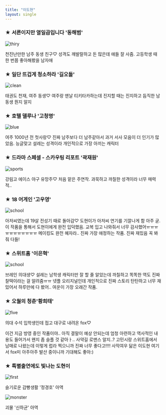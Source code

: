 ```yaml
---
title: "이도현"
layout: single
---
```

### ★ 서른이지만 열일곱입니다 '동해범'
![thiry][silicon]

[silicon]: https://i.pinimg.com/736x/64/ec/7a/64ec7ade6fa2272e1cbfd0c26c10d21a.jpg
천진난만한 남주 동생 친구♡ 
성격도 깨발랄하고 돈 많은데 애들 잘 사줌. 고등학생 때 한 번쯤 좋아해봤을 남자애

### ★ 일단 뜨겁게 청소하라 '길오돌'
![clean][silicon]

[silicon]: https://i.pinimg.com/originals/0f/af/8a/0faf8af794c866122a3e0b8f10945d18.jpg
태권도 천재, 여주 동생♡ 
여주랑 맨날 티키타카하는데 진지할 때는 진지하고 듬직한 남동생 뭔지 알지

### ★ 호텔 델루나 '고청명'
![blue][silicon]

[silicon]: https://pbs.twimg.com/media/EoyF7eCVQAAmVCn.jpg
여주 1000년 전 첫사랑♡ 
진짜 남주보다 더 남주같아서 과거 서사 모음이 더 인기가 많았음. 능글맞고 설레는 성격이라 개인적으로 가장 아끼는 캐릭터

### ★ 드라마 스페셜 - 스카우팅 리포트 '곽재원'
![sports][silicon]

[silicon]: https://an2-img.amz.wtchn.net/image/v2/092da17e423ff1ac8bd6ea583b088759.jpg?jwt=ZXlKaGJHY2lPaUpJVXpJMU5pSjkuZXlKaVlXTnJaM0p2ZFc1a0lqcDdJbklpT2pJMU5Td2laeUk2TWpVMUxDSmlJam95TlRWOUxDSmpjbTl3SWpwMGNuVmxMQ0pvWldsbmFIUWlPakV3T0RBc0luQmhkR2dpT2lJdmRqSXZjM1J2Y21VdmFXMWhaMlV2TVRZd09EY3hOREF3TXpneE56WTFNek15TmlJc0luRjFZV3hwZEhraU9qZ3dMQ0ozYVdSMGFDSTZNVGt5TUgwLkg4RVhKNXZpQ285NENOdHFCZ2ZtQk4tU19Md2tfVDZWNnlBekhGaG5pNWM
강림고 에이스 야구 유망주♡ 
처음 맡은 주연작. 과묵하고 까칠한 성격이라 너무 매력적.. 

### ★ 18 어게인 '고우영'
![school][silicon]

[silicon]: https://post-phinf.pstatic.net/MjAyMDEwMzFfMjI0/MDAxNjA0MTI1NTI3MjE4.G6zXZMyg1Z8jmecEZFpDjYw0-VxyczRf6S32jGRz_acg.I0QVJrIqQhTmgqGnUTK9xfONwwCBS0_7TFhyde3lXvMg.JPEG/18%EC%96%B4%EA%B2%8C%EC%9D%B8%EC%9D%98_%EA%B3%A0%EC%9A%B0%EC%98%81%EC%9E%85%EB%8B%88%EB%8B%A44_%2816%29.jpg?type=w1200아
아저씨였는데 19살 전성기 때로 돌아감♡ 
도현이가 아저씨 연기를 기깔나게 함 아주 굳. 
이 작품을 통해서 도현이에게 완전 입덕했음. 교복 입고 나와줘서 너무 감사했어ㅠㅠㅠㅠㅠㅠㅠㅠㅠㅠㅠ
메이킹도 완전 혜자라.. 진짜 가장 애정하는 작품. 진짜 재밌음 꼭 봐줘 다들!

### ★ 스위트홈 '이은혁'
![school][silicon]

[silicon]: https://blog.kakaocdn.net/dn/bYR1vg/btqQNpvisn5/gyL9FgcOusQJzcvDDy3Olk/img.jpg
브레인 의대생♡ 
설레는 남학생 캐릭터만 잘 할 줄 알았는데 까칠하고 똑똑한 역도 진짜 찰떡이라는 걸 알려줌ㅠㅠ
넷플 오리지널인데 개인적으로 진짜 스토리 탄탄하고 너무 재밌어서 하루만에 다 봤어.. 여운이 가장 오래간 작품.

### ★ 오월의 청춘'황희태'
![five][silicon]

[silicon]: http://img.etoday.co.kr/pto_db/2021/04/700/20210401093236_1601959_977_575.jpg
의대 수석 입학생인데 접고 대구로 내려온 fox♡ 

이건 지금 방영 중인 작품이야.. 아직 결말이 예상 안되는데 엄청 아련하고 역사적인 내용도 들어가서 왠지 좀 슬플 것 같아ㅏ.. 
사약길 로맨스 알지..? 고민시랑 스위트홈에서 남매로 나왔는데 이렇게 럽라 찍으니까 진짜 너무 좋다고!!!! 
사막여우 닮은 이도현 여기서 fox미 아주아주 발산 중이니까 기대해도 좋아:)

### ★ 특별출연에도 빛나는 도현이
![first][silicon]

[silicon]: https://img.insight.co.kr/static/2019/08/26/700/osc7316b0l047w09ie7n.jpg
슬기로운 감빵생활 '정경호' 아역

![monster][silicon]

[silicon]: https://img.hankyung.com/photo/202102/01.25385965.1.jpg
괴물 '신하균' 아역

